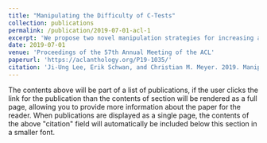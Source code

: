 ```yaml
---
title: "Manipulating the Difficulty of C-Tests"
collection: publications
permalink: /publication/2019-07-01-acl-1
excerpt: 'We propose two novel manipulation strategies for increasing and decreasing the difficulty of C-tests automatically. This is a crucial step towards generating learner-adaptive exercises for self-directed language learning and preparing language assessment tests. To reach the desired difficulty level, we manipulate the size and the distribution of gaps based on absolute and relative gap difficulty predictions. We evaluate our approach in corpus-based experiments and in a user study with 60 participants. We find that both strategies are able to generate C-tests with the desired difficulty level.'
date: 2019-07-01
venue: 'Proceedings of the 57th Annual Meeting of the ACL'
paperurl: 'https://aclanthology.org/P19-1035/'
citation: 'Ji-Ung Lee, Erik Schwan, and Christian M. Meyer. 2019. Manipulating the Difficulty of C-Tests. In Proceedings of the 57th Annual Meeting of the Association for Computational Linguistics, pages 360–370, Florence, Italy. Association for Computational Linguistics.'
---
```


The contents above will be part of a list of publications, if the user clicks the link for the publication than the contents of section will be rendered as a full page, allowing you to provide more information about the paper for the reader. When publications are displayed as a single page, the contents of the above "citation" field will automatically be included below this section in a smaller font.

